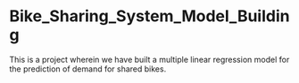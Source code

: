 # Bike_Sharing_System_Model_Building
This is a project wherein we have built a multiple linear regression model for the prediction of demand for shared bikes.
